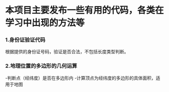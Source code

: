 # 本项目主要发布一些有用的代码，各类在学习中出现的方法等
### 1.身份证验证代码
根据提供的身份证号码，验证是否合法，不包括长度类型判断。

### 2.地理位置的多边形的几何运算
-判断点（经纬度）是否在多边形内
-计算顶点为经纬度的多边形的具体面积，适用于地图
